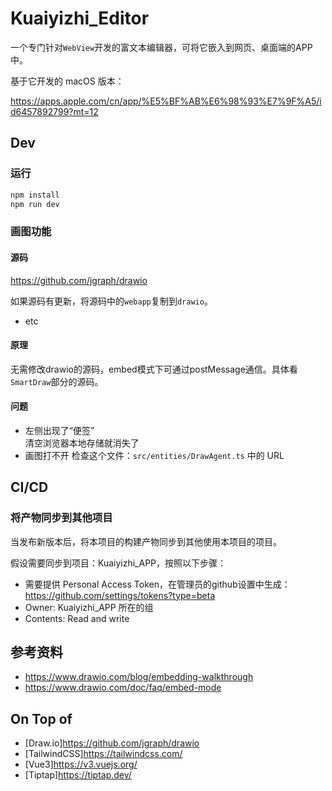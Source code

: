 # Kuaiyizhi_Editor

一个专门针对`WebView`开发的富文本编辑器，可将它嵌入到网页、桌面端的APP中。

基于它开发的 macOS 版本：

<https://apps.apple.com/cn/app/%E5%BF%AB%E6%98%93%E7%9F%A5/id6457892799?mt=12>

## Dev

### 运行

```bash
npm install
npm run dev
```

### 画图功能

#### 源码

<https://github.com/jgraph/drawio>

如果源码有更新，将源码中的`webapp`复制到`drawio`。

- etc

#### 原理

无需修改drawio的源码，embed模式下可通过postMessage通信。具体看`SmartDraw`部分的源码。

#### 问题

- 左侧出现了“便签”  
清空浏览器本地存储就消失了
- 画图打不开
检查这个文件：`src/entities/DrawAgent.ts` 中的 URL

## CI/CD

### 将产物同步到其他项目

当发布新版本后，将本项目的构建产物同步到其他使用本项目的项目。

假设需要同步到项目：Kuaiyizhi_APP，按照以下步骤：

- 需要提供 Personal Access Token，在管理员的github设置中生成：<https://github.com/settings/tokens?type=beta>
- Owner: Kuaiyizhi_APP 所在的组
- Contents: Read and write

## 参考资料

- <https://www.drawio.com/blog/embedding-walkthrough>  
- <https://www.drawio.com/doc/faq/embed-mode>  

## On Top of

- [Draw.io]<https://github.com/jgraph/drawio>  
- [TailwindCSS]<https://tailwindcss.com/>  
- [Vue3]<https://v3.vuejs.org/>
- [Tiptap]<https://tiptap.dev/>
